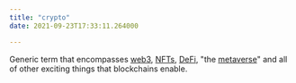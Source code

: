 ```yaml
---
title: "crypto"
date: 2021-09-23T17:33:11.264000

---
```


Generic term that encompasses <span class="roam-page">[web3](web3)</span>, <span class="roam-page">[NFTs](nfts)</span>, <span class="roam-page">[DeFi](defi)</span>, "the <span class="roam-page">[metaverse](metaverse)</span>" and all of other exciting things that blockchains enable.

